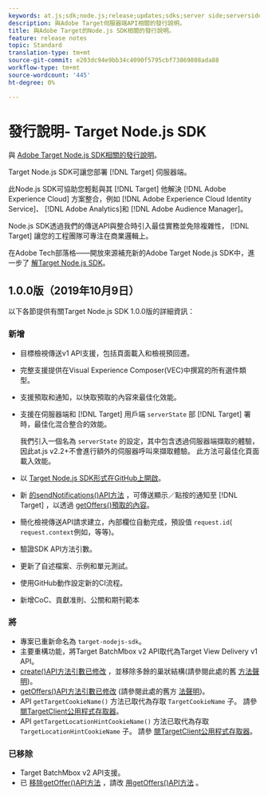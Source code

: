 ```yaml
---
keywords: at.js;sdk;node.js;release;updates;sdks;server side;serverside;server-side;nodejs
description: 與Adobe Target伺服器端API相關的發行說明。
title: 與Adobe Target的Node.js SDK相關的發行說明。
feature: release notes
topic: Standard
translation-type: tm+mt
source-git-commit: e203dc94e9bb34c4090f5795cbf73869808ada88
workflow-type: tm+mt
source-wordcount: '445'
ht-degree: 0%

---
```



# 發行說明- Target Node.js SDK

與 [Adobe Target Node.js SDK相關的發行說明](https://github.com/adobe/target-nodejs-sdk)。

Target Node.js SDK可讓您部署 [!DNL Target] 伺服器端。

此Node.js SDK可協助您輕鬆與其 [!DNL Target] 他解決 [!DNL Adobe Experience Cloud] 方案整合，例如 [!DNL Adobe Experience Cloud Identity Service]、 [!DNL Adobe Analytics]和 [!DNL Adobe Audience Manager]。

Node.js SDK透過我們的傳送API與整合時引入最佳實務並免除複雜性， [!DNL Target] 讓您的工程團隊可專注在商業邏輯上。

在Adobe Tech部落格——開放來源補充新的Adobe Target Node.js SDK中，進一步了 [解Target Node.js SDK](https://medium.com/adobetech/open-sourcing-the-new-adobe-target-node-js-sdk-b6feafd828bc)。

## 1.0.0版（2019年10月9日）

以下各節提供有關Target Node.js SDK 1.0.0版的詳細資訊：

### 新增

* 目標檢視傳送v1 API支援，包括頁面載入和檢視預回遷。
* 完整支援提供在Visual Experience Composer(VEC)中撰寫的所有選件類型。
* 支援預取和通知，以快取預取的內容來最佳化效能。
* 支援在伺服器端和 [!DNL Target] 用戶端 `serverState` 部 [!DNL Target] 署時，最佳化混合整合的效能。

   我們引入一個名為 `serverState` 的設定，其中包含透過伺服器端擷取的體驗，因此at.js v2.2+不會進行額外的伺服器呼叫來擷取體驗。 此方法可最佳化頁面載入效能。

* 以 [Target Node.js SDK形式在GitHub上開啟](https://github.com/adobe/target-nodejs-sdk)。
* 新 [的sendNotifications()API方法](https://git.corp.adobe.com/anischev/target-nodejs-sdk/blob/TNT-33695/README.md#targetclientsendnotifications) ，可傳送顯示／點按的通知至 [!DNL Target] ，以透過 [getOffers()預取的內容](https://git.corp.adobe.com/anischev/target-nodejs-sdk/blob/TNT-33695/README.md#targetclientgetoffers)。
* 簡化檢視傳送API請求建立，內部欄位自動完成，預設值 `request.id`( `request.context`例如，等等)。
* 驗證SDK API方法引數。
* 更新了自述檔案、示例和單元測試。
* 使用GitHub動作設定新的CI流程。
* 新增CoC、貢獻准則、公關和期刊範本

### 將 

* 專案已重新命名為 `target-nodejs-sdk`。
* 主要重構功能，將Target BatchMbox v2 API取代為Target View Delivery v1 API。
* [create()API方法引數已修改](https://git.corp.adobe.com/anischev/target-nodejs-sdk/blob/TNT-33695/README.md#targetclientcreate) ，並移除多餘的巢狀結構(請參閱此處的舊 [方法聲明](https://www.npmjs.com/package/@adobe/target-node-client#targetnodeclientcreate))。
* [getOffers()API方法引數已修改](https://git.corp.adobe.com/anischev/target-nodejs-sdk/blob/TNT-33695/README.md#targetclientgetoffers) (請參閱此處的舊方 [法聲明](https://www.npmjs.com/package/@adobe/target-node-client#targetnodeclientgetoffers))。
* API `getTargetCookieName()` 方法已取代為存取 `TargetCookieName` 子。 請參 [閱TargetClient公用程式存取器](https://git.corp.adobe.com/anischev/target-nodejs-sdk/blob/TNT-33695/README.md#targetclient-utility-accessors)。
* API `getTargetLocationHintCookieName()` 方法已取代為存取 `TargetLocationHintCookieName` 子。  請參 [閱TargetClient公用程式存取器](https://git.corp.adobe.com/anischev/target-nodejs-sdk/blob/TNT-33695/README.md#targetclient-utility-accessors)。

### 已移除

* Target BatchMbox v2 API支援。
* 已 [移除getOffer()API方法](https://www.npmjs.com/package/@adobe/target-node-client#targetnodeclientgetoffer) ，請改 [用getOffers()API方法](https://git.corp.adobe.com/anischev/target-nodejs-sdk/blob/TNT-33695/README.md#targetclientgetoffers) 。

